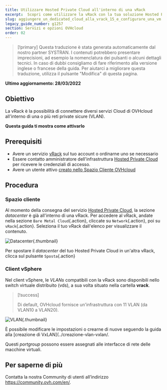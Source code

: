 ```yaml
---
title: Utilizzare Hosted Private Cloud all'interno di una vRack
excerpt:  Scopri come utilizzare la vRack con la tua soluzione Hosted Private Cloud
slug: aggiungere_un_dedicated_cloud_alla_vrack_15_e_configurare_una_vm
legacy_guide_number: g1257
section: Servizi e opzioni OVHcloud
order: 02
---
```


> [!primary]
> Questa traduzione è stata generata automaticamente dal nostro partner SYSTRAN. I contenuti potrebbero presentare imprecisioni, ad esempio la nomenclatura dei pulsanti o alcuni dettagli tecnici. In caso di dubbi consigliamo di fare riferimento alla versione inglese o francese della guida. Per aiutarci a migliorare questa traduzione, utilizza il pulsante "Modifica" di questa pagina.
>

**Ultimo aggiornamento: 28/03/2022**

## Obiettivo

La vRack è la possibilità di connettere diversi servizi Cloud di OVHcloud all'interno di una o più reti private sicure (VLAN).

**Questa guida ti mostra come attivarlo**

## Prerequisiti

- Avere un servizio [vRack](https://www.ovh.it/soluzioni/vrack/) sul tuo account o ordinarne uno se necessario
- Essere contatto amministratore dell'infrastruttura [Hosted Private Cloud](https://www.ovhcloud.com/it/enterprise/products/hosted-private-cloud/) per ricevere le credenziali di accesso.
- Avere un utente attivo [creato nello Spazio Cliente OVHcloud](https://www.ovh.com/auth/?action=gotomanager&from=https://www.ovh.it/&ovhSubsidiary=it)

## Procedura

### Spazio cliente

Al momento della consegna del servizio [Hosted Private Cloud](https://www.ovhcloud.com/it/enterprise/products/hosted-private-cloud/), la sezione *datacenter* è già all'interno di una vRack. Per accedere al vRack, andate nella sezione `Bare Metal Cloud`{.action}, cliccate su `Network`{.action}, poi su `vRack`{.action}. Seleziona il tuo vRack dall'elenco per visualizzare il contenuto.

![Datacenter](images/vRackDatacenter.PNG){.thumbnail}

Per spostare il *datacenter* del tuo Hosted Private Cloud in un'altra vRack, clicca sul pulsante `Sposta`{.action}

### Client vSphere

Nel client vSphere, le *VLANs* compatibili con la vRack sono disponibili nello switch virtuale distribuito (vds), a sua volta situato nella cartella **vrack**.

> [!success]
>
> Di default, OVHcloud fornisce un'infrastruttura con 11 VLAN (da VLAN10 a VLAN20).
>

![VLAN](images/vRackVsphere.png){.thumbnail}

È possibile modificare le impostazioni o crearne di nuove seguendo la guida alla [creazione di VxLAN](../creazione-vlan-vxlan/.

Questi *portgroup* possono essere assegnati alle interfacce di rete delle macchine virtuali.

## Per saperne di più

Contatta la nostra Community di utenti all’indirizzo <https://community.ovh.com/en/>.
